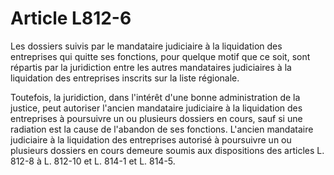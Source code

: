 # Article L812-6

Les dossiers suivis par le mandataire judiciaire à la liquidation des entreprises qui quitte ses fonctions, pour quelque motif que ce soit, sont répartis par la juridiction entre les autres mandataires judiciaires à la liquidation des entreprises inscrits sur la liste régionale.

Toutefois, la juridiction, dans l'intérêt d'une bonne administration de la justice, peut autoriser l'ancien mandataire judiciaire à la liquidation des entreprises à poursuivre un ou plusieurs dossiers en cours, sauf si une radiation est la cause de l'abandon de ses fonctions. L'ancien mandataire judiciaire à la liquidation des entreprises autorisé à poursuivre un ou plusieurs dossiers en cours demeure soumis aux dispositions des articles L. 812-8 à L. 812-10 et L. 814-1 et L. 814-5.
